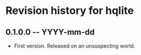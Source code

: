 # Revision history for hqlite

## 0.1.0.0 -- YYYY-mm-dd

* First version. Released on an unsuspecting world.
